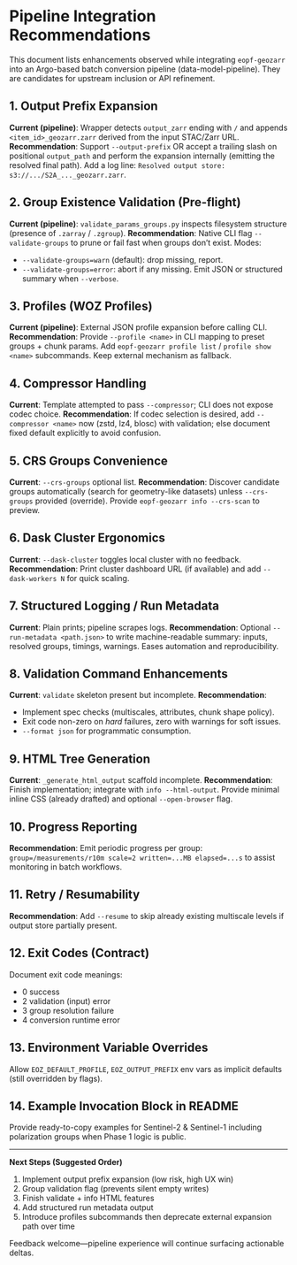 # Pipeline Integration Recommendations

This document lists enhancements observed while integrating `eopf-geozarr` into an Argo-based batch conversion pipeline (data-model-pipeline). They are candidates for upstream inclusion or API refinement.

## 1. Output Prefix Expansion
**Current (pipeline)**: Wrapper detects `output_zarr` ending with `/` and appends `<item_id>_geozarr.zarr` derived from the input STAC/Zarr URL.
**Recommendation**: Support `--output-prefix` OR accept a trailing slash on positional `output_path` and perform the expansion internally (emitting the resolved final path). Add a log line: `Resolved output store: s3://.../S2A_..._geozarr.zarr`.

## 2. Group Existence Validation (Pre-flight)
**Current (pipeline)**: `validate_params_groups.py` inspects filesystem structure (presence of `.zarray` / `.zgroup`).
**Recommendation**: Native CLI flag `--validate-groups` to prune or fail fast when groups don’t exist. Modes:
- `--validate-groups=warn` (default): drop missing, report.
- `--validate-groups=error`: abort if any missing.
Emit JSON or structured summary when `--verbose`.

## 3. Profiles (WOZ Profiles)
**Current (pipeline)**: External JSON profile expansion before calling CLI.
**Recommendation**: Provide `--profile <name>` in CLI mapping to preset groups + chunk params. Add `eopf-geozarr profile list` / `profile show <name>` subcommands. Keep external mechanism as fallback.

## 4. Compressor Handling
**Current**: Template attempted to pass `--compressor`; CLI does not expose codec choice.
**Recommendation**: If codec selection is desired, add `--compressor <name>` now (zstd, lz4, blosc) with validation; else document fixed default explicitly to avoid confusion.

## 5. CRS Groups Convenience
**Current**: `--crs-groups` optional list.
**Recommendation**: Discover candidate groups automatically (search for geometry-like datasets) unless `--crs-groups` provided (override). Provide `eopf-geozarr info --crs-scan` to preview.

## 6. Dask Cluster Ergonomics
**Current**: `--dask-cluster` toggles local cluster with no feedback.
**Recommendation**: Print cluster dashboard URL (if available) and add `--dask-workers N` for quick scaling.

## 7. Structured Logging / Run Metadata
**Current**: Plain prints; pipeline scrapes logs.
**Recommendation**: Optional `--run-metadata <path.json>` to write machine-readable summary: inputs, resolved groups, timings, warnings. Eases automation and reproducibility.

## 8. Validation Command Enhancements
**Current**: `validate` skeleton present but incomplete.
**Recommendation**:
- Implement spec checks (multiscales, attributes, chunk shape policy).
- Exit code non-zero on *hard* failures, zero with warnings for soft issues.
- `--format json` for programmatic consumption.

## 9. HTML Tree Generation
**Current**: `_generate_html_output` scaffold incomplete.
**Recommendation**: Finish implementation; integrate with `info --html-output`. Provide minimal inline CSS (already drafted) and optional `--open-browser` flag.

## 10. Progress Reporting
**Recommendation**: Emit periodic progress per group: `group=/measurements/r10m scale=2 written=...MB elapsed=...s` to assist monitoring in batch workflows.

## 11. Retry / Resumability
**Recommendation**: Add `--resume` to skip already existing multiscale levels if output store partially present.

## 12. Exit Codes (Contract)
Document exit code meanings:
- 0 success
- 2 validation (input) error
- 3 group resolution failure
- 4 conversion runtime error

## 13. Environment Variable Overrides
Allow `EOZ_DEFAULT_PROFILE`, `EOZ_OUTPUT_PREFIX` env vars as implicit defaults (still overridden by flags).

## 14. Example Invocation Block in README
Provide ready-to-copy examples for Sentinel-2 & Sentinel-1 including polarization groups when Phase 1 logic is public.

---
**Next Steps (Suggested Order)**
1. Implement output prefix expansion (low risk, high UX win)
2. Group validation flag (prevents silent empty writes)
3. Finish validate + info HTML features
4. Add structured run metadata output
5. Introduce profiles subcommands then deprecate external expansion path over time

Feedback welcome—pipeline experience will continue surfacing actionable deltas.
